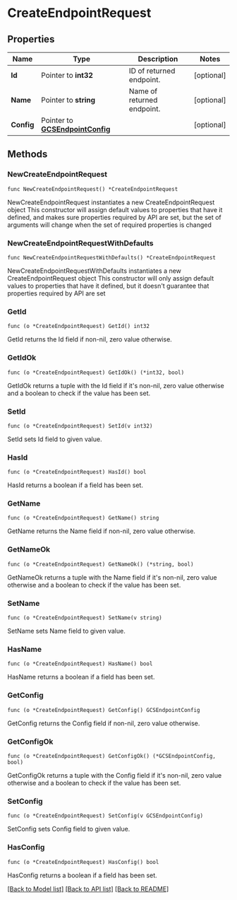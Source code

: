 # CreateEndpointRequest

## Properties

Name | Type | Description | Notes
------------ | ------------- | ------------- | -------------
**Id** | Pointer to **int32** | ID of returned endpoint. | [optional] 
**Name** | Pointer to **string** | Name of returned endpoint. | [optional] 
**Config** | Pointer to [**GCSEndpointConfig**](GCSEndpointConfig.md) |  | [optional] 

## Methods

### NewCreateEndpointRequest

`func NewCreateEndpointRequest() *CreateEndpointRequest`

NewCreateEndpointRequest instantiates a new CreateEndpointRequest object
This constructor will assign default values to properties that have it defined,
and makes sure properties required by API are set, but the set of arguments
will change when the set of required properties is changed

### NewCreateEndpointRequestWithDefaults

`func NewCreateEndpointRequestWithDefaults() *CreateEndpointRequest`

NewCreateEndpointRequestWithDefaults instantiates a new CreateEndpointRequest object
This constructor will only assign default values to properties that have it defined,
but it doesn't guarantee that properties required by API are set

### GetId

`func (o *CreateEndpointRequest) GetId() int32`

GetId returns the Id field if non-nil, zero value otherwise.

### GetIdOk

`func (o *CreateEndpointRequest) GetIdOk() (*int32, bool)`

GetIdOk returns a tuple with the Id field if it's non-nil, zero value otherwise
and a boolean to check if the value has been set.

### SetId

`func (o *CreateEndpointRequest) SetId(v int32)`

SetId sets Id field to given value.

### HasId

`func (o *CreateEndpointRequest) HasId() bool`

HasId returns a boolean if a field has been set.

### GetName

`func (o *CreateEndpointRequest) GetName() string`

GetName returns the Name field if non-nil, zero value otherwise.

### GetNameOk

`func (o *CreateEndpointRequest) GetNameOk() (*string, bool)`

GetNameOk returns a tuple with the Name field if it's non-nil, zero value otherwise
and a boolean to check if the value has been set.

### SetName

`func (o *CreateEndpointRequest) SetName(v string)`

SetName sets Name field to given value.

### HasName

`func (o *CreateEndpointRequest) HasName() bool`

HasName returns a boolean if a field has been set.

### GetConfig

`func (o *CreateEndpointRequest) GetConfig() GCSEndpointConfig`

GetConfig returns the Config field if non-nil, zero value otherwise.

### GetConfigOk

`func (o *CreateEndpointRequest) GetConfigOk() (*GCSEndpointConfig, bool)`

GetConfigOk returns a tuple with the Config field if it's non-nil, zero value otherwise
and a boolean to check if the value has been set.

### SetConfig

`func (o *CreateEndpointRequest) SetConfig(v GCSEndpointConfig)`

SetConfig sets Config field to given value.

### HasConfig

`func (o *CreateEndpointRequest) HasConfig() bool`

HasConfig returns a boolean if a field has been set.


[[Back to Model list]](../README.md#documentation-for-models) [[Back to API list]](../README.md#documentation-for-api-endpoints) [[Back to README]](../README.md)



